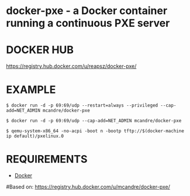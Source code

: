 # docker-pxe - a Docker container running a continuous PXE server

# DOCKER HUB

https://registry.hub.docker.com/u/reapsz/docker-pxe/

# EXAMPLE

```
$ docker run -d -p 69:69/udp --restart=always --privileged --cap-add=NET_ADMIN mcandre/docker-pxe

$ docker run -d -p 69:69/udp --cap-add=NET_ADMIN mcandre/docker-pxe

$ qemu-system-x86_64 -no-acpi -boot n -bootp tftp://$(docker-machine ip default)/pxelinux.0
```

# REQUIREMENTS

* [Docker](https://www.docker.com/)

#Based on:
https://registry.hub.docker.com/u/mcandre/docker-pxe/
